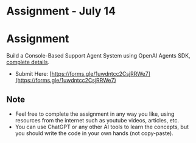 # Assignment - July 14

# Assignment

Build a Console-Based Support Agent System using OpenAI Agents SDK, [complete details](https://docs.google.com/document/d/1gZwuQuW5HTjNEVTfaGX56brdR5I0oj11/edit?usp=sharing&ouid=103459919058078389355&rtpof=true&sd=true).

- Submit Here: [https://forms.gle/1uwdntcc2CsjRRWe7](https://forms.gle/1uwdntcc2CsjRRWe7)


## Note

- Feel free to complete the assignment in any way you like, using resources from the internet such as youtube videos, articles, etc.
- You can use ChatGPT or any other AI tools to learn the concepts, but you should write the code in your own hands (not copy-paste).
